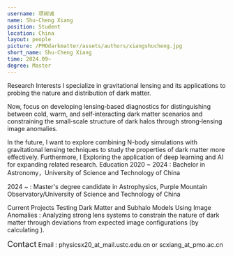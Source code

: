 ```yaml
---
username: 项树诚
name: Shu-Cheng Xiang
position: Student
location: China
layout: people
picture: /PMOdarkmatter/assets/authors/xiangshucheng.jpg
short_name: Shu-Cheng Xiang
time: 2024.09~
degree: Master
---
```


Research Interests
I specialize in gravitational lensing and its applications to probing the nature and distribution of dark matter.

Now, focus on developing lensing‐based diagnostics for distinguishing between cold, warm, and self‐interacting dark matter scenarios and constraining the small‐scale structure of dark halos through strong‐lensing image anomalies.

In the future, I want to explore combining N-body simulations with gravitational lensing techniques to study the properties of dark matter more effectively. Furthermore, I Exploring the application of deep learning and AI for expanding related research.
 Education
2020 ~ 2024 : Bachelor in Astronomy，University of Science and Technology of China

2024 ~ : Master's degree candidate in Astrophysics, Purple Mountain Observatory/University
of Science and Technology of China

Current Projects
Testing Dark Matter and Subhalo Models Using Image Anomalies : Analyzing strong lens
systems to constrain the nature of dark matter through deviations from expected image
configurations (by calculating ).

<font size="4">Contact</font>
Email : physicsx20_at_mail.ustc.edu.cn or scxiang_at_pmo.ac.cn
